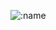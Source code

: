 ![:name]([https://count.getloli.com/@:nam](https://count.getloli.com/@havenyoung1?name=havenyoung1&theme=original-old&padding=7&offset=0&align=top&scale=1&pixelated=1&darkmode=auto)e)

